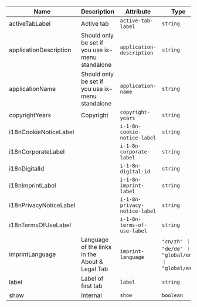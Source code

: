 | Name       | Description                   | Attribute        | Type                                      | Default             |
|------------|-------------------------------|------------------|-------------------------------------------|---------------------|
|activeTabLabel| Active tab | `active-tab-label` | `string` | `this.i18nImprintLabel` |
|applicationDescription| Should only be set if you use ix-menu standalone | `application-description` | `string` | `''` |
|applicationName| Should only be set if you use ix-menu standalone | `application-name` | `string` | `undefined` |
|copyrightYears| Copyright | `copyright-years` | `string` | `'1996 - 2022'` |
|i18nCookieNoticeLabel|  | `i-1-8n-cookie-notice-label` | `string` | `'Cookie Notice'` |
|i18nCorporateLabel|  | `i-1-8n-corporate-label` | `string` | `'Corporate Information'` |
|i18nDigitalId|  | `i-1-8n-digital-id` | `string` | `'Digital ID'` |
|i18nImprintLabel|  | `i-1-8n-imprint-label` | `string` | `'Imprint'` |
|i18nPrivacyNoticeLabel|  | `i-1-8n-privacy-notice-label` | `string` | `'Privacy Notice'` |
|i18nTermsOfUseLabel|  | `i-1-8n-terms-of-use-label` | `string` | `'Terms of Use'` |
|imprintLanguage| Language of the links in the About & Legal Tab | `imprint-language` | `"cn/zh" ｜ "de/de" ｜ "global/en" ｜ "global/es"` | `'global/en'` |
|label| Label of first tab | `label` | `string` | `'About & legal information'` |
|show| Internal | `show` | `boolean` | `false` |

